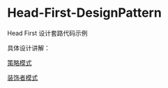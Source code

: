 # Head-First-DesignPattern
Head First 设计套路代码示例


具体设计讲解：

[策略模式](http://leewongsnail.github.io/2016/09/12/stragtery-model/)


[装饰者模式](http://leewongsnail.github.io/2016/09/18/DecoratorMode/)